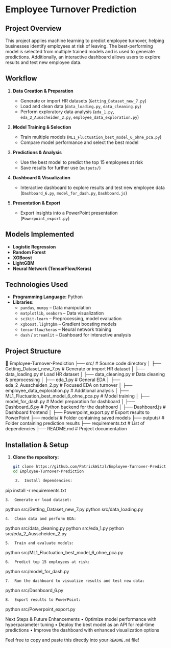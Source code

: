 # **Employee Turnover Prediction**  

## **Project Overview**  
This project applies machine learning to predict employee turnover, helping businesses identify employees at risk of leaving. The best-performing model is selected from multiple trained models and is used to generate predictions. Additionally, an interactive dashboard allows users to explore results and test new employee data.  

## **Workflow**  
1. **Data Creation & Preparation**  
   - Generate or import HR datasets (`Getting_Dataset_new_7.py`)  
   - Load and clean data (`data_loading.py`, `data_cleaning.py`)  
   - Perform exploratory data analysis (`eda_1.py`, `eda_2_Ausscheiden_2.py`, `employee_data_exploration.py`)  

2. **Model Training & Selection**  
   - Train multiple models (`ML1_Fluctuation_best_model_6_ohne_pca.py`)  
   - Compare model performance and select the best model  

3. **Predictions & Analysis**  
   - Use the best model to predict the top 15 employees at risk  
   - Save results for further use (`outputs/`)  

4. **Dashboard & Visualization**  
   - Interactive dashboard to explore results and test new employee data (`Dashboard_6.py`, `model_for_dash.py`, `Dashboard.js`)  

5. **Presentation & Export**  
   - Export insights into a PowerPoint presentation (`Powerpoint_export.py`)  

## **Models Implemented**  
- **Logistic Regression**  
- **Random Forest**  
- **XGBoost**  
- **LightGBM**  
- **Neural Network (TensorFlow/Keras)**  

## **Technologies Used**  
- **Programming Language:** Python  
- **Libraries:**  
  - `pandas`, `numpy` – Data manipulation  
  - `matplotlib`, `seaborn` – Data visualization  
  - `scikit-learn` – Preprocessing, model evaluation  
  - `xgboost`, `lightgbm` – Gradient boosting models  
  - `tensorflow/keras` – Neural network training  
  - `dash` / `streamlit` – Dashboard for interactive analysis  

## **Project Structure**  

📂 Employee-Turnover-Prediction
├── src/                      # Source code directory
│   ├── Getting_Dataset_new_7.py # Generate or import HR dataset
│   ├── data_loading.py        # Load HR dataset
│   ├── data_cleaning.py       # Data cleaning & preprocessing
│   ├── eda_1.py               # General EDA
│   ├── eda_2_Ausscheiden_2.py # Focused EDA on turnover
│   ├── employee_data_exploration.py # Additional analysis
│   ├── ML1_Fluctuation_best_model_6_ohne_pca.py # Model training
│   ├── model_for_dash.py      # Model preparation for dashboard
│   ├── Dashboard_6.py         # Python backend for the dashboard
│   ├── Dashboard.js           # Dashboard frontend
│   ├── Powerpoint_export.py   # Export results to PowerPoint
├── models/                   # Folder containing saved models
├── outputs/                   # Folder containing prediction results
├── requirements.txt           # List of dependencies
├── README.md                  # Project documentation

## **Installation & Setup**  
1. **Clone the repository:**  
   ```bash
   git clone https://github.com/PatrickWitzl/Employee-Turnover-Prediction.git
   cd Employee-Turnover-Prediction

	2.	Install dependencies:

pip install -r requirements.txt


	3.	Generate or load dataset:

python src/Getting_Dataset_new_7.py
python src/data_loading.py


	4.	Clean data and perform EDA:

python src/data_cleaning.py
python src/eda_1.py
python src/eda_2_Ausscheiden_2.py


	5.	Train and evaluate models:

python src/ML1_Fluctuation_best_model_6_ohne_pca.py


	6.	Predict top 15 employees at risk:

python src/model_for_dash.py


	7.	Run the dashboard to visualize results and test new data:

python src/Dashboard_6.py


	8.	Export results to PowerPoint:

python src/Powerpoint_export.py



Next Steps & Future Enhancements
	•	Optimize model performance with hyperparameter tuning
	•	Deploy the best model as an API for real-time predictions
	•	Improve the dashboard with enhanced visualization options

Feel free to copy and paste this directly into your `README.md` file!
